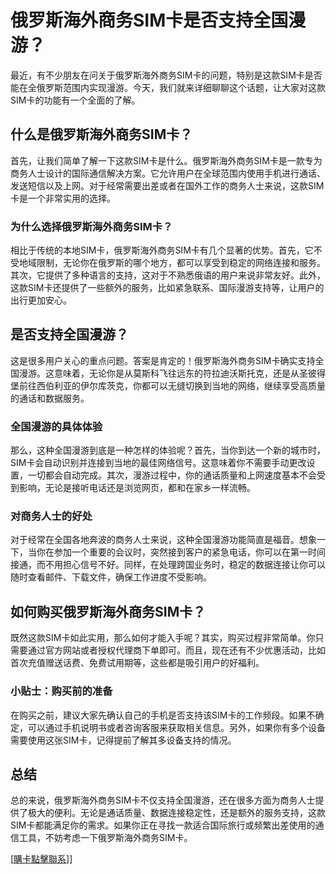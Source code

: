 # 俄罗斯海外商务SIM卡是否支持全国漫游？

最近，有不少朋友在问关于俄罗斯海外商务SIM卡的问题，特别是这款SIM卡是否能在全俄罗斯范围内实现漫游。今天，我们就来详细聊聊这个话题，让大家对这款SIM卡的功能有一个全面的了解。

## 什么是俄罗斯海外商务SIM卡？

首先，让我们简单了解一下这款SIM卡是什么。俄罗斯海外商务SIM卡是一款专为商务人士设计的国际通信解决方案。它允许用户在全球范围内使用手机进行通话、发送短信以及上网。对于经常需要出差或者在国外工作的商务人士来说，这款SIM卡是一个非常实用的选择。

### 为什么选择俄罗斯海外商务SIM卡？

相比于传统的本地SIM卡，俄罗斯海外商务SIM卡有几个显著的优势。首先，它不受地域限制，无论你在俄罗斯的哪个地方，都可以享受到稳定的网络连接和服务。其次，它提供了多种语言的支持，这对于不熟悉俄语的用户来说非常友好。此外，这款SIM卡还提供了一些额外的服务，比如紧急联系、国际漫游支持等，让用户的出行更加安心。

## 是否支持全国漫游？

这是很多用户关心的重点问题。答案是肯定的！俄罗斯海外商务SIM卡确实支持全国漫游。这意味着，无论你是从莫斯科飞往远东的符拉迪沃斯托克，还是从圣彼得堡前往西伯利亚的伊尔库茨克，你都可以无缝切换到当地的网络，继续享受高质量的通话和数据服务。

### 全国漫游的具体体验

那么，这种全国漫游到底是一种怎样的体验呢？首先，当你到达一个新的城市时，SIM卡会自动识别并连接到当地的最佳网络信号。这意味着你不需要手动更改设置，一切都会自动完成。其次，漫游过程中，你的通话质量和上网速度基本不会受到影响，无论是接听电话还是浏览网页，都和在家乡一样流畅。

### 对商务人士的好处

对于经常在全国各地奔波的商务人士来说，这种全国漫游功能简直是福音。想象一下，当你在参加一个重要的会议时，突然接到客户的紧急电话，你可以在第一时间接通，而不用担心信号不好。同样，在处理跨国业务时，稳定的数据连接让你可以随时查看邮件、下载文件，确保工作进度不受影响。

## 如何购买俄罗斯海外商务SIM卡？

既然这款SIM卡如此实用，那么如何才能入手呢？其实，购买过程非常简单。你只需要通过官方网站或者授权代理商下单即可。而且，现在还有不少优惠活动，比如首次充值赠送话费、免费试用期等，这些都是吸引用户的好福利。

### 小贴士：购买前的准备

在购买之前，建议大家先确认自己的手机是否支持该SIM卡的工作频段。如果不确定，可以通过手机说明书或者咨询客服来获取相关信息。另外，如果你有多个设备需要使用这张SIM卡，记得提前了解其多设备支持的情况。

## 总结

总的来说，俄罗斯海外商务SIM卡不仅支持全国漫游，还在很多方面为商务人士提供了极大的便利。无论是通话质量、数据连接稳定性，还是额外的服务支持，这款SIM卡都能满足你的需求。如果你正在寻找一款适合国际旅行或频繁出差使用的通信工具，不妨考虑一下俄罗斯海外商务SIM卡。

[[購卡點擊聯系](https://t.me/s/esim1088)]]